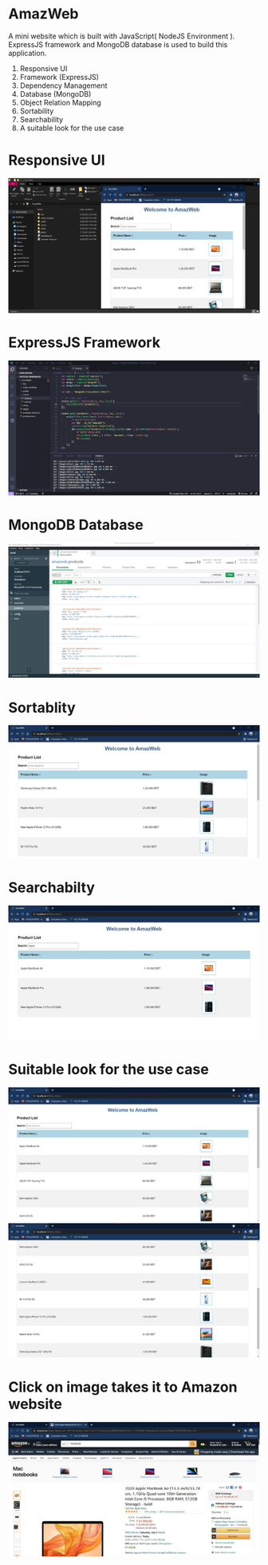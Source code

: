 # AmazWeb

A mini website which is built with JavaScript( NodeJS Environment ). ExpressJS framework and MongoDB database is used to build this application.

1. Responsive UI
2. Framework (ExpressJS)
3. Dependency Management
4. Database (MongoDB)
5. Object Relation Mapping
6. Sortability
7. Searchability
8. A suitable look for the use case

# Responsive UI
![Screenshot](screenshots/Screenshot_6.jpg)

# ExpressJS Framework
![Screenshot](screenshots/Screenshot_8.jpg)

# MongoDB Database
![Screenshot](screenshots/Screenshot_7.jpg)

# Sortablity
![Screenshot](screenshots/Screenshot_4.jpg)

# Searchabilty
![Screenshot](screenshots/Screenshot_3.jpg)

# Suitable look for the use case
![Screenshot](screenshots/Screenshot_1.jpg)
![Screenshot](screenshots/Screenshot_2.jpg)

# Click on image takes it to Amazon website
![Screenshot](screenshots/Screenshot_5.jpg)
